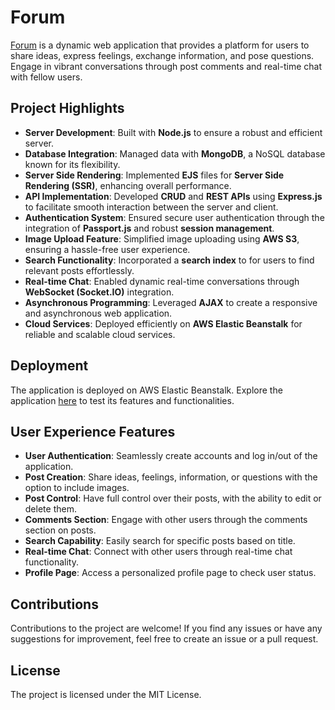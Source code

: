 # Forum

[Forum](http://forum-env.eba-xi8mnzin.us-east-2.elasticbeanstalk.com/) is a dynamic web application that provides a platform for users to share ideas, express feelings, exchange information, and pose questions. Engage in vibrant conversations through post comments and real-time chat with fellow users.

## Project Highlights

- **Server Development**: Built with **Node.js** to ensure a robust and efficient server.
- **Database Integration**: Managed data with **MongoDB**, a NoSQL database known for its flexibility.
- **Server Side Rendering**: Implemented **EJS** files for **Server Side Rendering (SSR)**, enhancing overall performance.
- **API Implementation**: Developed **CRUD** and **REST APIs** using **Express.js** to facilitate smooth interaction between the server and client.
- **Authentication System**: Ensured secure user authentication through the integration of **Passport.js** and robust **session management**.
- **Image Upload Feature**: Simplified image uploading using **AWS S3**, ensuring a hassle-free user experience.
- **Search Functionality**: Incorporated a **search index** to for users to find relevant posts effortlessly.
- **Real-time Chat**: Enabled dynamic real-time conversations through **WebSocket (Socket.IO)** integration.
- **Asynchronous Programming**: Leveraged **AJAX** to create a responsive and asynchronous web application.
- **Cloud Services**: Deployed efficiently on **AWS Elastic Beanstalk** for reliable and scalable cloud services.

## Deployment

The application is deployed on AWS Elastic Beanstalk. Explore the application [here](http://forum-env.eba-xi8mnzin.us-east-2.elasticbeanstalk.com/) to test its features and functionalities.

## User Experience Features

- **User Authentication**: Seamlessly create accounts and log in/out of the application.
- **Post Creation**: Share ideas, feelings, information, or questions with the option to include images.
- **Post Control**: Have full control over their posts, with the ability to edit or delete them.
- **Comments Section**: Engage with other users through the comments section on posts.
- **Search Capability**: Easily search for specific posts based on title.
- **Real-time Chat**: Connect with other users through real-time chat functionality.
- **Profile Page**: Access a personalized profile page to check user status.

## Contributions

Contributions to the project are welcome! If you find any issues or have any suggestions for improvement, feel free to create an issue or a pull request.

## License

The project is licensed under the MIT License.
